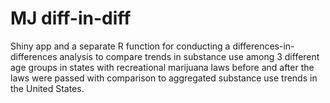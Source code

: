 # MJ diff-in-diff

Shiny app and a separate R function for conducting a differences-in-differences analysis to compare trends in substance use among 3 different age groups in states with recreational marijuana laws before and after the laws were passed with comparison to aggregated substance use trends in the United States.  
